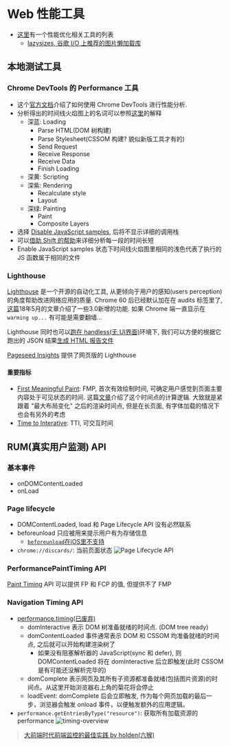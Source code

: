 # Web 性能工具

* [这里](https://progressivetooling.com/)有一个性能优化相关工具的列表
  * [lazysizes, 谷歌 I/O 上推荐的图片懒加载库](https://github.com/aFarkas/lazysizes)

## 本地测试工具

### Chrome DevTools 的 Performance 工具

* 这个[官方文档](https://developers.google.com/web/tools/chrome-devtools/evaluate-performance/?hl=zh-cn)介绍了如何使用 Chrome DevTools 进行性能分析.
* 分析得出的时间线火焰图上的名词可以参照[这里](https://developers.google.com/web/tools/chrome-devtools/evaluate-performance/performance-reference?hl=zh-cn)的解释
  * 深蓝: Loading
    * Parse HTML(DOM 树构建)
    * Parse Stylesheet(CSSOM 构建? 貌似新版工具才有的)
    * Send Request
    * Receive Response
    * Receive Data
    * Finish Loading
  * 深黄: Scripting
  * 深紫: Rendering
    * Recalculate style
    * Layout
  * 深绿: Painting
    * Paint
    * Composite Layers
* 选择 [Disable JavaScript samples](https://developers.google.com/web/tools/chrome-devtools/evaluate-performance/reference#disable-js-samples), 后将不显示详细的调用栈
* 可以[借助 Shift 的帮助](https://developers.google.com/web/tools/chrome-devtools/evaluate-performance/reference#select)来详细分析每一段的时间长短
* Enable JavaScript samples 状态下时间线火焰图里相同的浅色代表了执行的 JS 函数属于相同的文件

### Lighthouse

[Lighthouse](https://developers.google.com/web/tools/lighthouse/?hl=zh-cn) 是一个开源的自动化工具, 从更倾向于用户的感知(users perception)的角度帮助改进网络应用的质量. Chrome 60 后已经默认加在在 audits 标签里了, [这篇](https://developers.google.com/web/updates/2018/05/lighthouse)18年5月的文章介绍了一些3.0新增的功能. 如果 Chrome 端一直显示在 `warming up...` 有可能是需要翻墙...

Lighthouse 同时也可以[跑在 handless(无 UI界面)](https://github.com/GoogleChrome/lighthouse/blob/master/docs/headless-chrome.md)环境下, 我们可以方便的根据它跑出的 JSON 结果[生成 HTML 报告文件](https://github.com/GoogleChrome/lighthouse/blob/master/docs/hacking-tips.md#iterating-on-the-report)

[Pageseed Insights](https://developers.google.com/speed/pagespeed/insights/) 提供了网页版的 Lighthouse

#### 重要指标

* [First Meaningful Paint](https://developers.google.com/web/tools/lighthouse/audits/first-meaningful-paint): FMP, 首次有效绘制时间, 可确定用户感觉到页面主要内容处于可见状态的时间. 这篇[文章](https://docs.google.com/document/d/1BR94tJdZLsin5poeet0XoTW60M0SjvOJQttKT-JK8HI/view?hl=zh-cn)介绍了这个时间点的计算逻辑. 大致就是紧跟着 "最大布局变化" 之后的渲染时间点, 但是在长页面, 有字体加载的情况下也会有另外的考虑
* [Time to Interative](https://developers.google.com/web/tools/lighthouse/audits/time-to-interactive): TTI, 可交互时间

## RUM(真实用户监测) API

### 基本事件

* onDOMContentLoaded
* onLoad

### Page lifecycle

* DOMContentLoaded, load 和 Page Lifecycle API 没有必然联系
* beforeunload 只应被用来提示用户有为存储信息
  * [`beforeunload`在iOS里不支持](https://stackoverflow.com/questions/3239834/window-onbeforeunload-not-working-on-the-ipad)
* `chrome://discards/`: 当前页面状态
![Page Lifecycle API](https://developers.google.com/web/updates/images/2018/07/page-lifecycle-api-state-event-flow.png)

### PerformancePaintTiming API

[Paint Timing](https://developer.mozilla.org/zh-CN/docs/Web/API/PerformancePaintTiming) API 可以提供 FP 和 FCP 的值, 但提供不了 FMP

### Navigation Timing API

* [performance.timing(已废弃)](https://developer.mozilla.org/zh-CN/docs/Web/API/PerformanceTiming)
  * domInteractive 表示 DOM 树准备就绪的时间点. (DOM tree ready)
  * domContentLoaded 事件通常表示 DOM 和 CSSOM 均准备就绪的时间点, 之后就可以开始构建渲染树了
    * 如果没有阻塞解析器的 JavaScript(sync 和 defer), 则 DOMContentLoaded 将在 domInteractive 后立即触发(此时 CSSOM 是有可能还没解析完毕的)
  * domComplete 表示网页及其所有子资源都准备就绪(包括图片资源)的时间点。从这里开始浏览器右上角的菊花将会停止
  * loadEvent: domComplete 后会立即触发, 作为每个网页加载的最后一步，浏览器会触发 onload 事件，以便触发额外的应用逻辑。
* `performance.getEntriesByType("resource")`: 获取所有加载资源的 performance
![timing-overview](https://www.w3.org/TR/navigation-timing/timing-overview.png)

> [大前端时代前端监控的最佳实践 by holden(六猴)](https://zhuanlan.zhihu.com/p/38368337)
